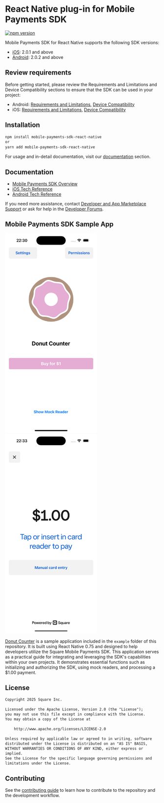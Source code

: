 # React Native plug-in for Mobile Payments SDK

[![npm version](https://badge.fury.io/js/mobile-payments-sdk-react-native.svg)](https://badge.fury.io/js/mobile-payments-sdk-react-native)

Mobile Payments SDK for React Native supports the following SDK versions:

  * [iOS](https://developer.squareup.com/docs/mobile-payments-sdk/ios#1-install-the-sdk-and-dependencies): 2.0.1 and above
  * [Android](https://developer.squareup.com/docs/mobile-payments-sdk/android#1-install-the-sdk-and-dependencies): 2.0.2 and above

## Review requirements
Before getting started, please review the Requirements and Limitations and Device Compatibility sections to ensure that the SDK can be used in your project:
* Android: [Requirements and Limitations](https://developer.squareup.com/docs/mobile-payments-sdk/android#requirements-and-limitations), [Device Compatibility](https://developer.squareup.com/docs/mobile-payments-sdk/android#device-permissions)
* iOS: [Requirements and Limitations](https://developer.squareup.com/docs/mobile-payments-sdk/ios#requirements-and-limitations), [Device Compatibility](https://developer.squareup.com/docs/mobile-payments-sdk/ios#device-permissions)

## Installation
```sh
npm install mobile-payments-sdk-react-native
or
yarn add mobile-payments-sdk-react-native
```

For usage and in-detail documentation, visit our [documentation](docs/) section.

## Documentation
* [Mobile Payments SDK Overview](https://developer.squareup.com/docs/mobile-payments-sdk)
* [iOS Tech Reference](https://developer.squareup.com/docs/sdk/mobile-payments/ios)
* [Android Tech Reference](https://developer.squareup.com/docs/sdk/mobile-payments/android)

If you need more assistance, contact [Developer and App Marketplace Support](https://squareup.com/help/us/en/contact?panel=BF53A9C8EF68) or ask for help in the [Developer Forums](https://developer.squareup.com/forums/).

## Mobile Payments SDK Sample App
<img src="./Images/donut-counter-home.png" width="300"/> <img src="./Images/donut-counter-take-payment.png" width="300"/>

[Donut Counter](example/) is a sample application included in the `example` folder of this repository. It is built using React Native 0.75 and designed to help developers utilize the Square Mobile Payments SDK. This application serves as a practical guide for integrating and leveraging the SDK's capabilities within your own projects. It demonstrates essential functions such as initializing and authorizing the SDK, using mock readers, and processing a $1.00 payment.

## License

```
Copyright 2025 Square Inc.

Licensed under the Apache License, Version 2.0 (the "License");
you may not use this file except in compliance with the License.
You may obtain a copy of the License at

    http://www.apache.org/licenses/LICENSE-2.0

Unless required by applicable law or agreed to in writing, software
distributed under the License is distributed on an "AS IS" BASIS,
WITHOUT WARRANTIES OR CONDITIONS OF ANY KIND, either express or implied.
See the License for the specific language governing permissions and
limitations under the License.
```

## Contributing

See the [contributing guide](CONTRIBUTING.md) to learn how to contribute to the repository and the development workflow.
